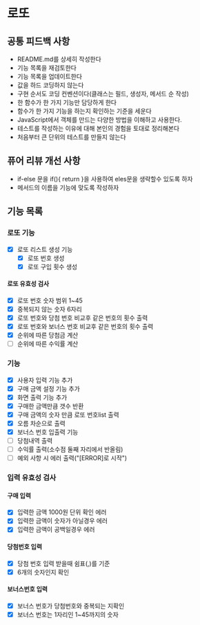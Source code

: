# 로또

## 공통 피드백 사항

- README.md를 상세히 작성한다
- 기능 목록을 재검토한다
- 기능 목록을 업데이트한다
- 값을 하드 코딩하지 않는다
- 구현 순서도 코딩 컨벤션이다(클래스는 필드, 생성자, 메서드 순 작성)
- 한 함수가 한 가지 기능만 담당하게 한다
- 함수가 한 가지 기능을 하는지 확인하는 기준을 세운다
- JavaScript에서 객체를 만드는 다양한 방법을 이해하고 사용한다.
- 테스트를 작성하는 이유에 대해 본인의 경험을 토대로 정리해본다
- 처음부터 큰 단위의 테스트를 만들지 않는다

## 퓨어 리뷰 개선 사항

- if-else 문을 if(){ return }을 사용하여 eles문을 생략할수 있도록 하자
- 메서드의 이름을 기능에 맞도록 작성하자

## 기능 목록

### 로또 기능

- [x] 로또 리스트 생성 기능
  - [x] 로또 번호 생성
  - [x] 로또 구입 횟수 생성

#### 로또 유효성 검사

- [x] 로또 번호 숫자 범위 1~45
- [x] 중복되지 않는 숫자 6자리
- [x] 로또 번호와 당첨 번호 비교후 같은 번호의 횟수 출력
- [x] 로또 번호와 보너스 번호 비교후 같은 번호의 횟수 출력
- [x] 순위에 따른 당첨금 계산
- [ ] 순위에 따른 수익률 계산

### 기능

- [x] 사용자 입력 기능 추가
- [x] 구매 금액 설정 기능 추가
- [x] 화면 출력 기능 추가
- [x] 구매한 금액만큼 갯수 반환
- [x] 구매 금액의 숫자 만큼 로또 번호list 출력
- [x] 오름 차순으로 출력
- [x] 보너스 번호 입출력 기능
- [ ] 당첨내역 출력
- [ ] 수익률 출력(소수점 둘째 자리에서 반올림)
- [ ] 예외 사항 시 에러 출력("[ERROR]로 시작")

### 입력 유효성 검사

#### 구매 입력

- [x] 입력한 금액 1000원 단위 확인 에러
- [x] 입력한 금액이 숫자가 아닐경우 에러
- [x] 입력한 금액이 공백일경우 에러

#### 당첨번호 입력

- [x] 당첨 번호 입력 받을때 쉼표(,)를 기준
- [x] 6개의 숫자인지 확인

#### 보너스번호 입력

- [x] 보너스 번호가 당첨번호와 중복되는 지확인
- [x] 보너스 번호는 1자리인 1~45까지의 숫자
